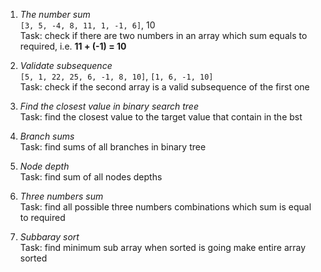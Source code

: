 1. *The number sum*    
`[3, 5, -4, 8, 11, 1, -1, 6]`, 10  
Task: check if there are two numbers in an array which sum equals to required, i.e. **11 + (-1) = 10**

2. *Validate subsequence*  
`[5, 1, 22, 25, 6, -1, 8, 10]`, `[1, 6, -1, 10]`  
Task: check if the second array is a valid subsequence of the first one

3. *Find the closest value in binary search tree*  
Task: find the closest value to the target value that contain in the bst 

4. *Branch sums*  
Task: find sums of all branches in binary tree  

5. *Node depth*  
Task: find sum of all nodes depths  

6. *Three numbers sum*  
Task: find all possible three numbers combinations which sum is equal to required  

7. *Subbaray sort*  
Task: find minimum sub array when sorted is going make entire array sorted  
